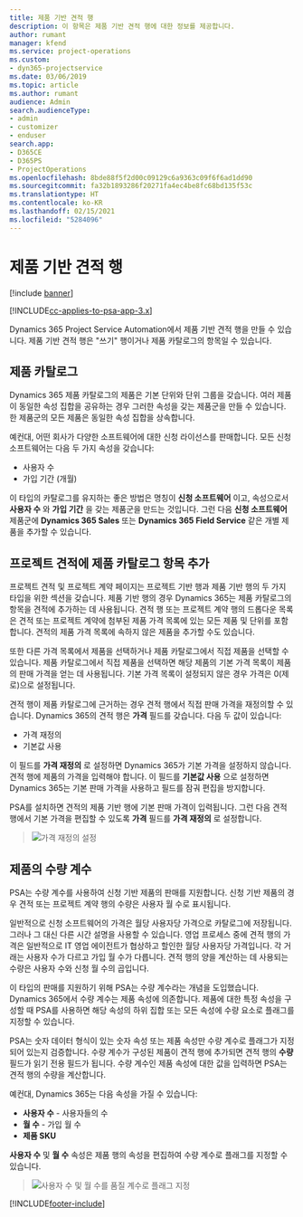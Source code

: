 ```yaml
---
title: 제품 기반 견적 행
description: 이 항목은 제품 기반 견적 행에 대한 정보를 제공합니다.
author: rumant
manager: kfend
ms.service: project-operations
ms.custom:
- dyn365-projectservice
ms.date: 03/06/2019
ms.topic: article
ms.author: rumant
audience: Admin
search.audienceType:
- admin
- customizer
- enduser
search.app:
- D365CE
- D365PS
- ProjectOperations
ms.openlocfilehash: 8bde88f5f2d00c09129c6a9363c09f6f6ad1dd90
ms.sourcegitcommit: fa32b1893286f20271fa4ec4be8fc68bd135f53c
ms.translationtype: HT
ms.contentlocale: ko-KR
ms.lasthandoff: 02/15/2021
ms.locfileid: "5284096"
---
```

# <a name="product-based-quote-lines"></a>제품 기반 견적 행

[!include [banner](../includes/psa-now-project-operations.md)]

[!INCLUDE[cc-applies-to-psa-app-3.x](../includes/cc-applies-to-psa-app-3x.md)]


Dynamics 365 Project Service Automation에서 제품 기반 견적 행을 만들 수 있습니다. 제품 기반 견적 행은 "쓰기" 행이거나 제품 카탈로그의 항목일 수 있습니다.

## <a name="product-catalog"></a>제품 카탈로그

Dynamics 365 제품 카탈로그의 제품은 기본 단위와 단위 그룹을 갖습니다. 여러 제품이 동일한 속성 집합을 공유하는 경우 그러한 속성을 갖는 제품군을 만들 수 있습니다. 한 제품군의 모든 제품은 동일한 속성 집합을 상속합니다.

예컨대, 어떤 회사가 다양한 소프트웨어에 대한 신청 라이선스를 판매합니다. 모든 신청 소프트웨어는 다음 두 가지 속성을 갖습니다:

- 사용자 수 
- 가입 기간 (개월)

이 타입의 카탈로그를 유지하는 좋은 방법은 명칭이 **신청 소프트웨어** 이고, 속성으로서 **사용자 수** 와 **가입 기간** 을 갖는 제품군을 만드는 것입니다. 그런 다음 **신청 소프트웨어** 제품군에 **Dynamics 365 Sales** 또는 **Dynamics 365 Field Service** 같은 개별 제품을 추가할 수 있습니다.

## <a name="adding-product-catalog-items-to-a-project-quote"></a>프로젝트 견적에 제품 카탈로그 항목 추가

프로젝트 견적 및 프로젝트 계약 페이지는 프로젝트 기반 행과 제품 기반 행의 두 가지 타입을 위한 섹션을 갖습니다. 제품 기반 행의 경우 Dynamics 365는 제품 카탈로그의 항목을 견적에 추가하는 데 사용됩니다. 견적 행 또는 프로젝트 계약 행의 드롭다운 목록은 견적 또는 프로젝트 계약에 첨부된 제품 가격 목록에 있는 모든 제품 및 단위를 포함합니다. 견적의 제품 가격 목록에 속하지 않은 제품을 추가할 수도 있습니다.

또한 다른 가격 목록에서 제품을 선택하거나 제품 카탈로그에서 직접 제품을 선택할 수 있습니다. 제품 카탈로그에서 직접 제품을 선택하면 해당 제품의 기본 가격 목록이 제품의 판매 가격을 얻는 데 사용됩니다. 기본 가격 목록이 설정되지 않은 경우 가격은 0(제로)으로 설정됩니다.

견적 행이 제품 카탈로그에 근거하는 경우 견적 행에서 직접 판매 가격을 재정의할 수 있습니다. Dynamics 365의 견적 행은 **가격** 필드를 갖습니다. 다음 두 값이 있습니다:

- 가격 재정의  
- 기본값 사용

이 필드를 **가격 재정의** 로 설정하면 Dynamics 365가 기본 가격을 설정하지 않습니다. 견적 행에 제품의 가격을 입력해야 합니다. 이 필드를 **기본값 사용** 으로 설정하면 Dynamics 365는 기본 판매 가격을 사용하고 필드를 잠궈 편집을 방지합니다.

PSA를 설치하면 견적의 제품 기반 행에 기본 판매 가격이 입력됩니다. 그런 다음 견적 행에서 기본 가격을 편집할 수 있도록 **가격** 필드를 **가격 재정의** 로 설정합니다.

> ![가격 재정의 설정](media/basic-guide-10.png)
 
## <a name="quantity-factors-for-products"></a>제품의 수량 계수

PSA는 수량 계수를 사용하여 신청 기반 제품의 판매를 지원합니다. 신청 기반 제품의 경우 견적 또는 프로젝트 계약 행의 수량은 사용자 월 수로 표시됩니다.

일반적으로 신청 소프트웨어의 가격은 월당 사용자당 가격으로 카탈로그에 저장됩니다. 그러나 그 대신 다른 시간 설명을 사용할 수 있습니다. 영업 프로세스 중에 견적 행의 가격은 일반적으로 IT 영업 에이전트가 협상하고 할인한 월당 사용자당 가격입니다. 각 거래는 사용자 수가 다르고 가입 월 수가 다릅니다. 견적 행의 양을 계산하는 데 사용되는 수량은 사용자 수와 신청 월 수의 곱입니다.

이 타입의 판매를 지원하기 위해 PSA는 수량 계수라는 개념을 도입했습니다. Dynamics 365에서 수량 계수는 제품 속성에 의존합니다. 제품에 대한 특정 속성을 구성할 때 PSA를 사용하면 해당 속성의 하위 집합 또는 모든 속성에 수량 요소로 플래그를 지정할 수 있습니다.

PSA는 숫자 데이터 형식이 있는 숫자 속성 또는 제품 속성만 수량 계수로 플래그가 지정되어 있는지 검증합니다. 수량 계수가 구성된 제품이 견적 행에 추가되면 견적 행의 **수량** 필드가 읽기 전용 필드가 됩니다. 수량 계수인 제품 속성에 대한 값을 입력하면 PSA는 견적 행의 수량을 계산합니다.

예컨대, Dynamics 365는 다음 속성을 가질 수 있습니다: 

- **사용자 수** - 사용자들의 수 
- **월 수** - 가입 월 수
- **제품 SKU** 

**사용자 수** 및 **월 수** 속성은 제품 행의 속성을 편집하여 수량 계수로 플래그를 지정할 수 있습니다. 

> ![사용자 수 및 월 수를 품질 계수로 플래그 지정](media/basic-guide-11.png)
 


[!INCLUDE[footer-include](../includes/footer-banner.md)]